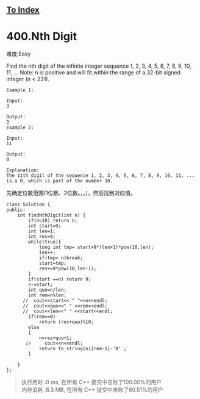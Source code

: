 [To Index](/index.md)
---
# 400.Nth Digit
难度:Easy

Find the nth digit of the infinite integer sequence 1, 2, 3, 4, 5, 6, 7, 8, 9, 10, 11, ...
Note:
n is positive and will fit within the range of a 32-bit signed integer (n < 231).

```
Example 1:

Input:
3

Output:
3
Example 2:

Input:
11

Output:
0

Explanation:
The 11th digit of the sequence 1, 2, 3, 4, 5, 6, 7, 8, 9, 10, 11, ... is a 0, which is part of the number 10.
```

先确定位数范围(1位数、2位数。。。)，然后找到对应值。  

```
class Solution {
public:
    int findNthDigit(int n) {
        if(n<10) return n;
        int start=9;
        int len=1;
        int res=9;
        while(true){
            long int tmp= start+9*(len+1)*pow(10,len);
            len++;
            if(tmp> n)break;
            start=tmp;
            res+=9*pow(10,len-1);
        }
        if(start ==n) return 9;
        n-=start;
        int quo=n/len;
        int rem=n%len;
      //  cout<<start<< " "<<n<<endl;
      //  cout<<quo<<" " <<rem<<endl;
      //  cout<<len<<" " <<start<<endl;
        if(rem==0)
            return (res+quo)%10;
        else
        {
            n=res+quo+1;
       //     cout<<n<<endl;
            return to_string(n)[rem-1]-'0' ;
        }

    }
};
```


> 执行用时 :0 ms, 在所有 C++ 提交中击败了100.00%的用户   
内存消耗 :8.3 MB, 在所有 C++ 提交中击败了80.51%的用户
